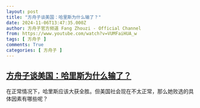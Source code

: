 ```yaml
---
layout: post
title: "方舟子谈美国：哈里斯为什么输了？"
date: 2024-11-06T13:47:35.000Z
author: 方舟子官方频道 Fang Zhouzi - Official Channel
from: https://www.youtube.com/watch?v=VUMFaiHUA_w
tags: [ 方舟子 ]
comments: True
categories: [ 方舟子 ]
---
```

<!--1730900855000-->
[方舟子谈美国：哈里斯为什么输了？](https://www.youtube.com/watch?v=VUMFaiHUA_w)
------

<div>
在正常情况下，哈里斯应该大获全胜。但美国社会现在不太正常，那么她败选的具体因素有哪些呢？
</div>
